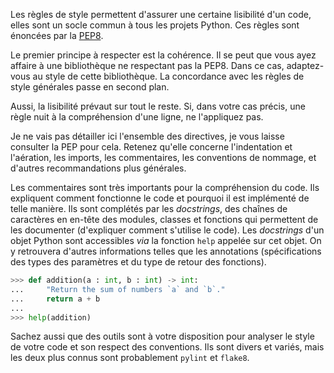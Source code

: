 Les règles de style permettent d'assurer une certaine lisibilité d'un code, elles sont un socle commun à tous les projets Python.
Ces règles sont énoncées par la [PEP8](https://www.python.org/dev/peps/pep-0008/).

Le premier principe à respecter est la cohérence. Il se peut que vous ayez affaire à une bibliothèque ne respectant pas la PEP8.
Dans ce cas, adaptez-vous au style de cette bibliothèque. La concordance avec les règles de style générales passe en second plan.

Aussi, la lisibilité prévaut sur tout le reste. Si, dans votre cas précis, une règle nuit à la compréhension d'une ligne, ne l'appliquez pas.

Je ne vais pas détailler ici l'ensemble des directives, je vous laisse consulter la PEP pour cela.
Retenez qu'elle concerne l'indentation et l'aération, les imports, les commentaires, les conventions de nommage, et d'autres recommandations plus générales.

Les commentaires sont très importants pour la compréhension du code.
Ils expliquent comment fonctionne le code et pourquoi il est implémenté de telle manière.
Ils sont complétés par les *docstrings*, des chaînes de caractères en en-tête des modules, classes et fonctions qui permettent de les documenter (d'expliquer comment s'utilise le code).
Les *docstrings* d'un objet Python sont accessibles *via* la fonction `help` appelée sur cet objet.
On y retrouvera d'autres informations telles que les annotations (spécifications des types des paramètres et du type de retour des fonctions).

```python
>>> def addition(a : int, b : int) -> int:
...     "Return the sum of numbers `a` and `b`."
...     return a + b
...
>>> help(addition)
```

Sachez aussi que des outils sont à votre disposition pour analyser le style de votre code et son respect des conventions.
Ils sont divers et variés, mais les deux plus connus sont probablement `pylint` et `flake8`.
